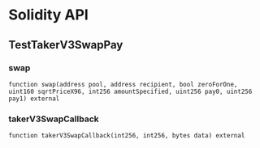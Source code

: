 # Solidity API

## TestTakerV3SwapPay

### swap

```solidity
function swap(address pool, address recipient, bool zeroForOne, uint160 sqrtPriceX96, int256 amountSpecified, uint256 pay0, uint256 pay1) external
```

### takerV3SwapCallback

```solidity
function takerV3SwapCallback(int256, int256, bytes data) external
```

